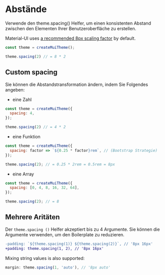 # Abstände

<p class="description">Verwende den theme.spacing() Helfer, um einen konsistenten Abstand zwischen den Elementen Ihrer Benutzeroberfläche zu erstellen.</p>

Material-UI uses [a recommended 8px scaling factor](https://material.io/design/layout/understanding-layout.html) by default.

```js
const theme = createMuiTheme();

theme.spacing(2) // = 8 * 2
```

## Custom spacing

Sie können die Abstandstransformation ändern, indem Sie Folgendes angeben:

- eine Zahl

```js
const theme = createMuiTheme({
  spacing: 4,
});

theme.spacing(2) // = 4 * 2
```

- eine Funktion

```js
const theme = createMuiTheme({
  spacing: factor => `${0.25 * factor}rem`, // (Bootstrap Strategie)
});

theme.spacing(2); // = 0.25 * 2rem = 0.5rem = 8px
```

- eine Array

```js
const theme = createMuiTheme({
  spacing: [0, 4, 8, 16, 32, 64],
});

theme.spacing(2); // = 8
```

## Mehrere Aritäten

Der `theme.spacing ()` Helfer akzeptiert bis zu 4 Argumente. Sie können die Argumente verwenden, um den Boilerplate zu reduzieren.

```diff
-padding: `${theme.spacing(1)} ${theme.spacing(2)}`, // '8px 16px'
+padding: theme.spacing(1, 2), // '8px 16px'
```

Mixing string values is also supported:

```js
margin: theme.spacing(1, 'auto'), // '8px auto'
```
